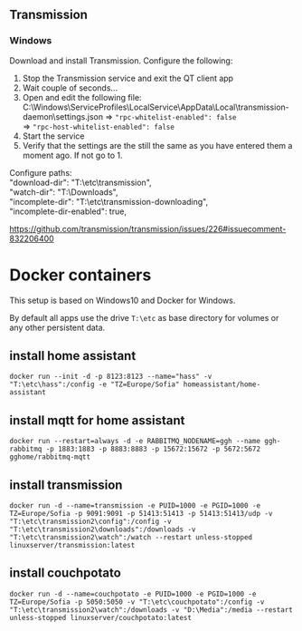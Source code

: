 ## Transmission
### Windows
Download and install Transmission. Configure the following:

1. Stop the Transmission service and exit the QT client app
2. Wait couple of seconds...
3. Open and edit the following file: C:\Windows\ServiceProfiles\LocalService\AppData\Local\transmission-daemon\settings.json
=> `"rpc-whitelist-enabled": false`  
=> `"rpc-host-whitelist-enabled": false`  
5. Start the service
6. Verify that the settings are the still the same as you have entered them a moment ago. If not go to 1.

Configure paths:  
"download-dir": "T:\\etc\\transmission",  
"watch-dir": "T:\\Downloads",  
"incomplete-dir": "T:\\etc\\transmission-downloading",  
"incomplete-dir-enabled": true,  

https://github.com/transmission/transmission/issues/226#issuecomment-832206400

# Docker containers

This setup is based on Windows10 and Docker for Windows. 

By default all apps use the drive `T:\etc` as base directory for volumes or any other persistent data.

## install home assistant
`docker run --init -d -p 8123:8123 --name="hass" -v "T:\etc\hass":/config -e "TZ=Europe/Sofia" homeassistant/home-assistant`

## install mqtt for home assistant
`docker run --restart=always -d -e RABBITMQ_NODENAME=ggh --name ggh-rabbitmq -p 1883:1883 -p 8883:8883 -p 15672:15672 -p 5672:5672 gghome/rabbitmq-mqtt`

## install transmission
`docker run -d --name=transmission -e PUID=1000 -e PGID=1000 -e TZ=Europe/Sofia -p 9091:9091 -p 51413:51413 -p 51413:51413/udp -v "T:\etc\transmission2\config":/config -v "T:\etc\transmission2\downloads":/downloads -v "T:\etc\transmission2\watch":/watch --restart unless-stopped linuxserver/transmission:latest`

## install couchpotato
`docker run -d --name=couchpotato -e PUID=1000 -e PGID=1000 -e TZ=Europe/Sofia -p 5050:5050 -v "T:\etc\couchpotato":/config -v "T:\etc\transmission2\watch":/downloads -v "D:\Media":/media --restart unless-stopped linuxserver/couchpotato:latest`
